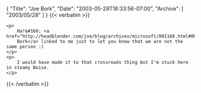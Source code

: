 {
  "Title": "Joe Bork",
  "Date": "2003-05-28T16:33:56-07:00",
  "Archive": [
    "2003/05/28"
  ]
}
{{< verbatim >}}

    <p>
        Ha!&#160; <a href="http://headblender.com/joe/blog/archives/microsoft/001168.html#001168">Joe
        Bork</a> linked to me just to let you know that we are not the same person :)
    </p>
    <p>
        I would have made it to that crossroads thing but I'm stuck here in steamy Boise.
    </p>

{{< /verbatim >}}

